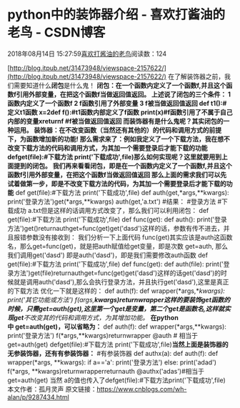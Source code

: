 
# python中的装饰器介绍 - 喜欢打酱油的老鸟 - CSDN博客


2018年08月14日 15:27:59[喜欢打酱油的老鸟](https://me.csdn.net/weixin_42137700)阅读数：124


[http://blog.itpub.net/31473948/viewspace-2157622/](http://blog.itpub.net/31473948/viewspace-2157622/)
在了解装饰器之前，我们需要知道什么**闭包**是什么鬼！
**闭包：**在一个函数内定义了一个函数f,并且这个函数f引用外部变量，在把这个函数f当做返回值返回。
上述说了闭包的三个条件：
**1 函数内定义了一个函数f**
**2 f函数引用了外部变量**
**3 f被当做返回值返回**
def t1():\#定义t1函数
    x=2def f():\#t1函数内部定义了f函数
        print(x)\#f函数引用了不属于自己内部的变量xreturnf \#f被当做返回值返回
**而装饰器有是什么鬼呢？其实闭包的一种运用。**
**装饰器：在不改变****函数****（当然还有其他的）****的代码和调用方式的前提下，为****函数增加新的功能!**
那么需求来了：**例如我定义了一个下载方法，我在想不改变下载方法的代码和调用方式，为其加一个需要登录后才能下载的功能**
defget(file):\#下载方法
    print('下载成功',file)那么如何实现呢？这里就要用到上面提到的闭包。
我们再来看看闭包，即是在一个函数内定义了一个函数f,并且这个函数f引用外部变量，在把这个函数f当做返回值返回
那么上面的需求我们可以先试着做**第一步，即是不改变下载方法的代码，为其加一个需要登录后才能下载的功能**
def get(file):\#下载方法
print('下载成功',file)
def auth(get,*args,**kwargs):
    print('登录方法')get(*args,**kwargs)
auth(get,'a.txt')
\#结果：
\#登录方法
\#下载成功 a.txt但是这样的话调用方式改变了，那么我们可以利用闭包：
def get(file):\#下载方法
print('下载成功',file)
def func(get):
    def auth():
        print('登录方法')get()returnauthget=func(get)get('dasd')这样的话，参数有传不进去，并且报错参数没有接收到：
我们分析一下上面代码 func(get)其实应该是auth这函数名，那么get=func(get)，就是把auth赋值给get变量，即是次数 get=auth,
那么 我们调用get('dasd') 即是auth('dasd')，即是我们需要修改auth函数
def get(file):\#下载方法
print('下载成功',file)
def func(get):
    def auth(file):
        print('登录方法')get(file)returnauthget=func(get)get('dasd')这样的话get('dasd')的时候就是调用auth('dasd'),那么会执行登录方法，并且执行get('dasd'),这里是真正的下载方法
优化一下就是这样的：
def auth(f):
    def wrapper(*args,**kwargs):
        print('其它功能或方法')
        f(*args,**kwargs)returnwrapper这样的要装饰get函数的时候，只需get=auth(get),这里第一个get是变量，第二个get是函数名,这样就实现get**不改变其的代码和调用方式，为其增加功能。**
**在python中 get=auth(get)，可以省略为：**
def auth(f):
def wrapper(*args,**kwargs):
        print('登录方法')
        f(*args,**kwargs)returnwrapper
@auth \# 相当于get=auth(get)
defget(file):\#下载方法
    print('下载成功',file)**当然上面是装饰器的无参装饰器，还有有参装饰器：**
\#有参装饰器 def authx(a): def auth(f): def wrapper(*args, **kwargs): if a=='a': print('登录方法') else: print('adad')
f(*args, **kwargs)returnwrapperreturnauth
@authx('adas')\#相当于get=auth(get) 当然 a的值也传入了defget(file):\#下载方法print('下载成功',file)
本文作者：孤月灵声
原文链接：https://www.cnblogs.com/wh-alan/p/9287434.html

